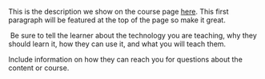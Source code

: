 This is the description we show on the course page [here](https://lab.github.com/DEV-GRAVES/mygitcourses). This first paragraph will be featured at the top of the page so make it great.
​

​
Be sure to tell the learner about the technology you are teaching, why they should learn it, how they can use it, and what you will teach them.
​


Include information on how they can reach you for questions about the content or course. 